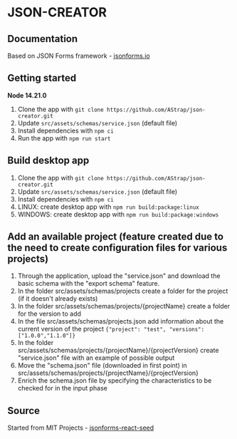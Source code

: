 # JSON-CREATOR

## Documentation

Based on JSON Forms framework - [jsonforms.io](https://jsonforms.io)

## Getting started

**Node 14.21.0**

1. Clone the app with `git clone https://github.com/AStrap/json-creator.git`
2. Update `src/assets/schemas/service.json` (default file)
3. Install dependencies with `npm ci`
4. Run the app with `npm run start`

## Build desktop app

1. Clone the app with `git clone https://github.com/AStrap/json-creator.git`
2. Update `src/assets/schemas/service.json` (default file)
3. Install dependencies with `npm ci`
4. LINUX: create desktop app with `npm run build:package:linux`
5. WINDOWS: create desktop app with `npm run build:package:windows`

## Add an available project (feature created due to the need to create configuration files for various projects)

1. Through the application, upload the "service.json" and download the basic schema with the "export schema" feature.
2. In the folder src/assets/schemas/projects create a folder for the project (if it doesn't already exists)
3. In the folder src/assets/schemas/projects/{projectName} create a folder for the version to add
4. In the file src/assets/schemas/projects.json add information about the current version of the project
   `{"project": "test", "versions": ["1.0.0","1.1.0"]}`
5. In the folder src/assets/schemas/projects/{projectName}/{projectVersion} create "service.json" file with an example of possible output
6. Move the "schema.json" file (downloaded in first point) in src/assets/schemas/projects/{projectName}/{projectVersion}
7. Enrich the schema.json file by specifying the characteristics to be checked for in the input phase

## Source

Started from MIT Projects - [jsonforms-react-seed](https://github.com/eclipsesource/jsonforms-react-seed.git)
